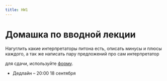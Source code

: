```yaml
---
title: HW1
---
```


# Домашка по вводной лекции

Нагуглить какие интерпретаторы питона есть, описать минусы и плюсы каждого, а так же написать пару предложений про сам интерпретатор

для сдачи, используйте [форму](https://docs.google.com/forms/d/e/1FAIpQLSfaA0o8LCAfbbQQc6iTImRaxuiWLQe6QAIPusm4Ycu_CwSH0A/viewform?usp=sf_link).

* Дедлайн &ndash; 20:00 18 сентября